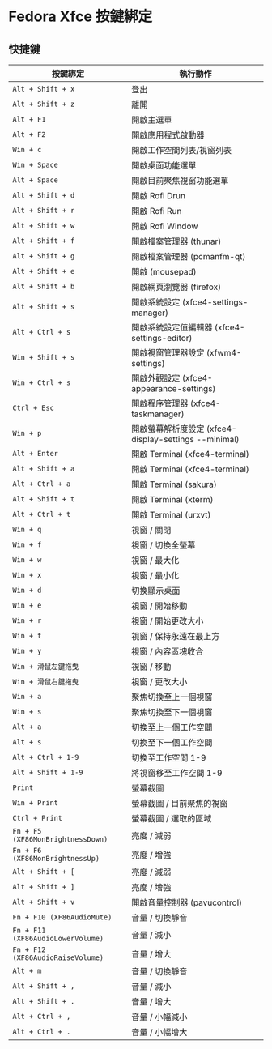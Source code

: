 

# Fedora Xfce 按鍵綁定


## 快捷鍵

| 按鍵綁定 |	執行動作 |
| ------- | ------ |
| `Alt + Shift + x` | 登出 |
| `Alt + Shift + z` | 離開 |
| `Alt + F1` | 開啟主選單 |
| `Alt + F2` | 開啟應用程式啟動器 |
| `Win + c` | 開啟工作空間列表/視窗列表 |
| `Win + Space` | 開啟桌面功能選單 |
| `Alt + Space` | 開啟目前聚焦視窗功能選單 |
| `Alt + Shift + d` | 開啟 Rofi Drun |
| `Alt + Shift + r` | 開啟 Rofi Run |
| `Alt + Shift + w` | 開啟 Rofi Window |
| `Alt + Shift + f` | 開啟檔案管理器 (thunar) |
| `Alt + Shift + g` | 開啟檔案管理器 (pcmanfm-qt) |
| `Alt + Shift + e` | 開啟 (mousepad) |
| `Alt + Shift + b` | 開啟網頁瀏覽器 (firefox) |
| `Alt + Shift + s` | 開啟系統設定 (xfce4-settings-manager) |
| `Alt + Ctrl + s` | 開啟系統設定值編輯器 (xfce4-settings-editor) |
| `Win + Shift + s` | 開啟視窗管理器設定 (xfwm4-settings) |
| `Win + Ctrl + s` | 開啟外觀設定 (xfce4-appearance-settings) |
| `Ctrl + Esc` | 開啟程序管理器 (xfce4-taskmanager) |
| `Win + p` | 開啟螢幕解析度設定 (xfce4-display-settings --minimal) |
| `Alt + Enter` | 開啟 Terminal (xfce4-terminal) |
| `Alt + Shift + a` | 開啟 Terminal (xfce4-terminal) |
| `Alt + Ctrl + a` | 開啟 Terminal (sakura) |
| `Alt + Shift + t` | 開啟 Terminal (xterm) |
| `Alt + Ctrl + t` | 開啟 Terminal (urxvt) |
| `Win + q` | 視窗 / 關閉 |
| `Win + f` | 視窗 / 切換全螢幕 |
| `Win + w` | 視窗 / 最大化 |
| `Win + x` | 視窗 / 最小化 |
| `Win + d` | 切換顯示桌面 |
| `Win + e` | 視窗 / 開始移動 |
| `Win + r` | 視窗 / 開始更改大小 |
| `Win + t` | 視窗 / 保持永遠在最上方 |
| `Win + y` | 視窗 / 內容區塊收合 |
| `Win + 滑鼠左鍵拖曳` | 視窗 / 移動 |
| `Win + 滑鼠右鍵拖曳` | 視窗 / 更改大小 |
| `Win + a` | 聚焦切換至上一個視窗 |
| `Win + s` | 聚焦切換至下一個視窗 |
| `Alt + a` | 切換至上一個工作空間 |
| `Alt + s` | 切換至下一個工作空間 |
| `Alt + Ctrl + 1-9` | 切換至工作空間 1-9 |
| `Alt + Shift + 1-9` | 將視窗移至工作空間 1-9 |
| `Print` | 螢幕截圖 |
| `Win + Print` | 螢幕截圖 / 目前聚焦的視窗 |
| `Ctrl + Print` | 螢幕截圖 / 選取的區域 |
| `Fn + F5 (XF86MonBrightnessDown)` | 亮度 / 減弱 |
| `Fn + F6 (XF86MonBrightnessUp)` | 亮度 / 增強 |
| `Alt + Shift + [` | 亮度 / 減弱 |
| `Alt + Shift + ]` | 亮度 / 增強 |
| `Alt + Shift + v` | 開啟音量控制器 (pavucontrol) |
| `Fn + F10 (XF86AudioMute)` | 音量 / 切換靜音 |
| `Fn + F11 (XF86AudioLowerVolume)` | 音量 / 減小 |
| `Fn + F12 (XF86AudioRaiseVolume)` | 音量 / 增大 |
| `Alt + m` | 音量 / 切換靜音 |
| `Alt + Shift + ,` | 音量 / 減小 |
| `Alt + Shift + .` | 音量 / 增大 |
| `Alt + Ctrl + ,` | 音量 / 小幅減小 |
| `Alt + Ctrl + .` | 音量 / 小幅增大 |
